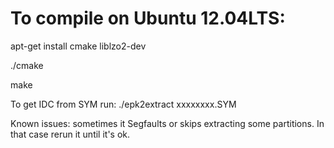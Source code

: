 To compile on Ubuntu 12.04LTS:
==============================

apt-get install cmake liblzo2-dev

./cmake

make

To get IDC from SYM run: ./epk2extract xxxxxxxx.SYM

Known issues: sometimes it Segfaults or skips extracting some partitions. In that case rerun it until it's ok.
